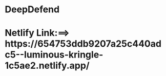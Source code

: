 # DeepDefend

<h1>Netlify Link:==> https://654753ddb9207a25c440adc5--luminous-kringle-1c5ae2.netlify.app/</h1>

